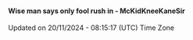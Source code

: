 #### Wise man says only fool rush in - McKidKneeKaneSir
Updated on 20/11/2024 - 08:15:17 (UTC) Time Zone
